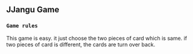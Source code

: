 ## JJangu Game

### `Game rules`

This game is easy. it just choose the two pieces of card which is same. if two pieces of card is different, the cards are turn over back.

